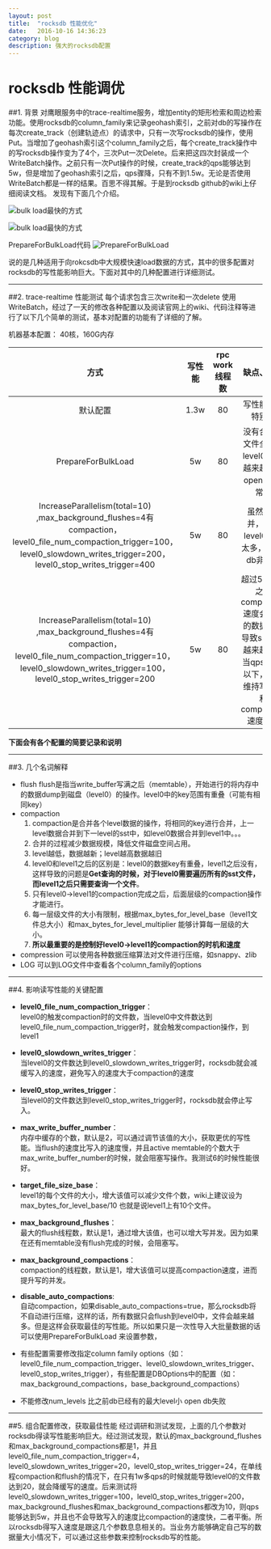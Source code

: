 ```yaml
---
layout: post
title:  "rocksdb 性能优化"
date:   2016-10-16 14:36:23
category: blog
description: 强大的rocksdb配置
---
```


# rocksdb 性能调优
##1. 背景
对鹰眼服务中的trace-realtime服务，增加entity的矩形检索和周边检索功能。使用rocksdb的column_family来记录geohash索引，之前对db的写操作在每次create_track（创建轨迹点）的请求中，只有一次写rocksdb的操作，使用Put。当增加了geohash索引这个column_family之后，每个create_track操作中的写rocksdb操作变为了4个，三次Put一次Delete。后来把这四次封装成一个WriteBatch操作。之前只有一次Put操作的时候，create_track的qps能够达到5w，但是增加了geohash索引之后，qps骤降，只有不到1.5w。无论是否使用WriteBatch都是一样的结果。百思不得其解。于是到rocksdb github的wiki上仔细阅读文档。
发现有下面几个介绍。

![bulk load最快的方式](https://yangwu200799.github.io/images/2016_10_20_rocksdb_optimize/BaiduHi_2016-10-19_19-19-21.png)

![bulk load最快的方式](https://yangwu200799.github.io/images/2016_10_20_rocksdb_optimize/BaiduHi_2016-10-19_19-19-35.png)

PrepareForBulkLoad代码
![PrepareForBulkLoad](https://yangwu200799.github.io/images/2016_10_20_rocksdb_optimize/BaiduHi_2016-10-19_19-20-25.png)

说的是几种适用于向rokcsdb中大规模快速load数据的方式，其中的很多配置对rocksdb的写性能影响巨大。下面对其中的几种配置进行详细测试。

***
##2. trace-realtime 性能测试
每个请求包含三次write和一次delete 使用WriteBatch，经过了一天的修改各种配置以及阅读官网上的wiki、代码注释等进行了以下几个简单的测试，基本对配置的功能有了详细的了解。

机器基本配置： 40核，160G内存

|                    方式                    | 写性能  | rpc work线程数 |                  缺点、现象                   |
| :--------------------------------------: | :--: | :---------: | :--------------------------------------: |
|                   默认配置                   | 1.3w |     80      |                 写性能不是特别好                 |
|            PrepareForBulkLoad            |  5w  |     80      |    没有合并，文件全都是level0， 会越来越多，open db非常慢    |
| IncreaseParallelism(total=10) ,max_background_flushes=4有compaction，  level0_file_num_compaction_trigger=100，level0_slowdown_writes_trigger=200，level0_stop_writes_trigger=400 |  5w  |     80      |      虽然有合并，但是level0文件太多，open db非常慢       |
| IncreaseParallelism(total=10) ,max_background_flushes=4有compaction，  level0_file_num_compaction_trigger=10，level0_slowdown_writes_trigger=100，level0_stop_writes_trigger=200 |  5w  |     80      | 超过5w qps之后 compaction速度会比写的数据慢，导致sst文件越来越多，当qps在5w以下，能够维持写速度和compaction速度相符 |


**下面会有各个配置的简要记录和说明**

****
##3. 几个名词解释
+ flush
  flush是指当write_buffer写满之后（memtable），开始进行的将内存中的数据dump到磁盘（level0）的操作。level0中的key范围有重叠（可能有相同key）
+ compaction
  1. compaction是合并各个level数据的操作，将相同的key进行合并，上一level数据合并到下一level的sst中，如level0数据合并到level1中。。。 
  2. 合并的过程减少数据规模，降低文件磁盘空间占用。
  3. level越低，数据越新；level越高数据越旧
  4. level0和level1之后的区别是：level0的数据key有重叠，level1之后没有，这样导致的问题是**Get查询的时候，对于level0需要遍历所有的sst文件，而level1之后只需要查询一个文件**。
  5. 只有level0->level1的compaction完成之后，后面层级的compaction操作才能进行。
  6. 每一层级文件的大小有限制，根据max_bytes_for_level_base（level1文件总大小）和max_bytes_for_level_multiplier 能够计算每一层级的大小。
  7. **所以最重要的是控制好level0->level1的compaction的时机和速度**
+ compression
  可以使用各种数据压缩算法对文件进行压缩，如snappy、zlib
+ LOG
  可以到LOG文件中查看各个column_family的options


***

##4. 影响读写性能的关键配置
+ **level0_file_num_compaction_trigger**：   
  level0的触发compaction时的文件数，当level0中文件数达到level0_file_num_compaction_trigger时，就会触发compaction操作，到level1

+ **level0_slowdown_writes_trigger**：   
  当level0的文件数达到level0_slowdown_writes_trigger时，rocksdb就会减缓写入的速度，避免写入的速度大于compaction的速度

+ **level0_stop_writes_trigger**：  
  当level0的文件数达到level0_stop_writes_trigger时，rocksdb就会停止写入。

+ **max_write_buffer_number**：  
  内存中缓存的个数，默认是2，可以通过调节该值的大小，获取更优的写性能。当flush的速度比写入的速度慢，并且active memtable的个数大于max_write_buffer_number的时候，就会阻塞写操作。我测试6的时候性能很好。

+ **target_file_size_base**：   
  level1的每个文件的大小，增大该值可以减少文件个数，wiki上建议设为max_bytes_for_level_base/10 也就是说level1上有10个文件。

+ **max_background_flushes**：   
  最大的flush线程数，默认是1，通过增大该值，也可以增大写并发。因为如果在还有memtable没有flush完成的时候，会阻塞写。

+ **max_background_compactions**：   
  compaction的线程数，默认是1，增大该值可以提高compaction速度，进而提升写的并发。

+ **disable_auto_compactions**:  
  自动compaction，如果disable_auto_compactions=true，那么rocksdb将不自动进行压缩，这样的话，所有数据只会flush到level0中，文件会越来越多。但是这样会获取最佳的写性能。所以如果只是一次性导入大批量数据的话可以使用PrepareForBulkLoad 来设置参数，

+ 有些配置需要修改指定column family options（如：level0_file_num_compaction_trigger、level0_slowdown_writes_trigger、level0_stop_writes_trigger），有些配置是DBOptions中的配置（如：max_background_compactions，base_background_compactions）
+ 不能修改num_levels 比之前db已经有的最大level小 open db失败


***
##5. 组合配置修改，获取最佳性能
经过调研和测试发现，上面的几个参数对rocksdb得读写性能影响巨大。经过测试发现，默认的max_background_flushes和max_background_compactions都是1，并且level0_file_num_compaction_trigger=4，level0_slowdown_writes_trigger=20，level0_stop_writes_trigger=24，在单线程compaction和flush的情况下，在只有1w多qps的时候就能导致level0的文件数达到20，就会降缓写的速度。后来测试将level0_slowdown_writes_trigger=100，level0_stop_writes_trigger=200，max_background_flushes和max_background_compactions都改为10，则qps能够达到5w，并且也不会导致写入的速度比compaction的速度快，二者平衡。所以rocksdb得写入速度是跟这几个参数息息相关的。当业务方能够确定自己写的数据量大小情况下，可以通过这些参数来控制rocksdb写的性能。





